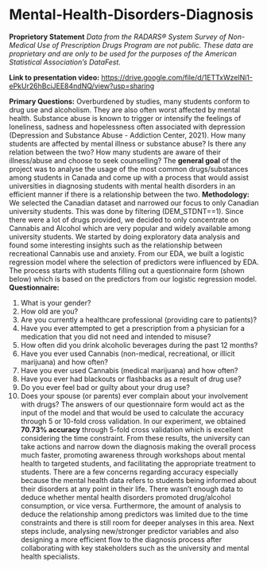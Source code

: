 # Mental-Health-Disorders-Diagnosis

**Proprietory Statement**
_Data from the RADARS® System Survey of Non-Medical Use of Prescription Drugs Program
are not public. These data are proprietary and are only to be used for the purposes of the
American Statistical Association’s DataFest._

**Link to presentation video:** https://drive.google.com/file/d/1ETTxWzelNi1-ePkUr26hBciJEE84ndNQ/view?usp=sharing

**Primary Questions:**
Overburdened by studies, many students conform to drug use and alcoholism. They are also often worst affected by
mental health. Substance abuse is known to trigger or intensify the feelings of loneliness, sadness and hopelessness
often associated with depression (Depression and Substance Abuse - Addiction Center, 2021). How many students
are affected by mental illness or substance abuse? Is there any relation between the two? How many students are
aware of their illness/abuse and choose to seek counselling?
The **general goal** of the project was to analyse the usage of the most common drugs/substances among students in
Canada and come up with a process that would assist universities in diagnosing students with mental health
disorders in an efficient manner if there is a relationship between the two.
**Methodology:**
We selected the Canadian dataset and narrowed our focus to only Canadian university students. This was done by
filtering (DEM_STDNT==1). Since there were a lot of drugs provided, we decided to only concentrate on
Cannabis and Alcohol which are very popular and widely available among university students. We started by doing
exploratory data analysis and found some interesting insights such as the relationship between recreational
Cannabis use and anxiety. From our EDA, we built a logistic regression model where the selection of predictors
were influenced by EDA. The process starts with students filling out a questionnaire form (shown below) which is
based on the predictors from our logistic regression model.
**Questionnaire:**
1. What is your gender?
2. How old are you?
3. Are you currently a healthcare professional (providing care to patients)?
4. Have you ever attempted to get a prescription from a physician for a medication that you did not need and
intended to misuse?
5. How often did you drink alcoholic beverages during the past 12 months?
6. Have you ever used Cannabis (non-medical, recreational, or illicit marijuana) and how often?
7. Have you ever used Cannabis (medical marijuana) and how often?
8. Have you ever had blackouts or flashbacks as a result of drug use?
9. Do you ever feel bad or guilty about your drug use?
10. Does your spouse (or parents) ever complain about your involvement with drugs?
The answers of our questionnaire form would act as the input of the model and that would be used to calculate the
accuracy through 5 or 10-fold cross validation. In our experiment, we obtained **70.73% accuracy** through 5-fold
cross validation which is excellent considering the time constraint. From these results, the university can take
actions and narrow down the diagnosis making the overall process much faster, promoting awareness through
workshops about mental health to targeted students, and facilitating the appropriate treatment to students.
There are a few concerns regarding accuracy especially because the mental health data refers to students being
informed about their disorders at any point in their life. There wasn’t enough data to deduce whether mental health
disorders promoted drug/alcohol consumption, or vice versa. Furthermore, the amount of analysis to deduce the
relationship among predictors was limited due to the time constraints and there is still room for deeper analyses in
this area. Next steps include, analysing new/stronger predictor variables and also designing a more efficient flow to
the diagnosis process after collaborating with key stakeholders such as the university and mental health specialists.
